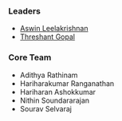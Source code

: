 ### Leaders
* [Aswin Leelakrishnan](mailto:aswin.leelakrishnan@owasp.org)
* [Threshant Gopal](mailto:threshant.gopal@owasp.org)

### Core Team
* Adithya Rathinam
* Hariharakumar Ranganathan
* Hariharan Ashokkumar
* Nithin Soundararajan
* Sourav Selvaraj

